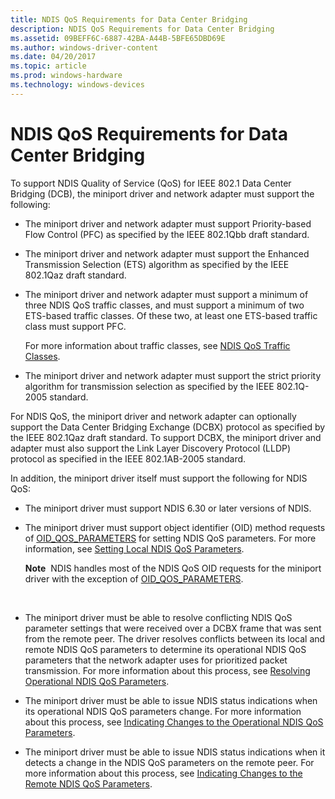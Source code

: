 ```yaml
---
title: NDIS QoS Requirements for Data Center Bridging
description: NDIS QoS Requirements for Data Center Bridging
ms.assetid: 09BEFF6C-6887-42BA-A44B-5BFE65DBD69E
ms.author: windows-driver-content
ms.date: 04/20/2017
ms.topic: article
ms.prod: windows-hardware
ms.technology: windows-devices
---
```


# NDIS QoS Requirements for Data Center Bridging


To support NDIS Quality of Service (QoS) for IEEE 802.1 Data Center Bridging (DCB), the miniport driver and network adapter must support the following:

-   The miniport driver and network adapter must support Priority-based Flow Control (PFC) as specified by the IEEE 802.1Qbb draft standard.

-   The miniport driver and network adapter must support the Enhanced Transmission Selection (ETS) algorithm as specified by the IEEE 802.1Qaz draft standard.

-   The miniport driver and network adapter must support a minimum of three NDIS QoS traffic classes, and must support a minimum of two ETS-based traffic classes. Of these two, at least one ETS-based traffic class must support PFC.

    For more information about traffic classes, see [NDIS QoS Traffic Classes](ndis-qos-traffic-classes.md).

-   The miniport driver and network adapter must support the strict priority algorithm for transmission selection as specified by the IEEE 802.1Q-2005 standard.

For NDIS QoS, the miniport driver and network adapter can optionally support the Data Center Bridging Exchange (DCBX) protocol as specified by the IEEE 802.1Qaz draft standard. To support DCBX, the miniport driver and adapter must also support the Link Layer Discovery Protocol (LLDP) protocol as specified in the IEEE 802.1AB-2005 standard.

In addition, the miniport driver itself must support the following for NDIS QoS:

-   The miniport driver must support NDIS 6.30 or later versions of NDIS.

-   The miniport driver must support object identifier (OID) method requests of [OID\_QOS\_PARAMETERS](https://msdn.microsoft.com/library/windows/hardware/hh451835) for setting NDIS QoS parameters. For more information, see [Setting Local NDIS QoS Parameters](setting-local-ndis-qos-parameters.md).

    **Note**  NDIS handles most of the NDIS QoS OID requests for the miniport driver with the exception of [OID\_QOS\_PARAMETERS](https://msdn.microsoft.com/library/windows/hardware/hh451835).

     

-   The miniport driver must be able to resolve conflicting NDIS QoS parameter settings that were received over a DCBX frame that was sent from the remote peer. The driver resolves conflicts between its local and remote NDIS QoS parameters to determine its operational NDIS QoS parameters that the network adapter uses for prioritized packet transmission. For more information about this process, see [Resolving Operational NDIS QoS Parameters](resolving-operational-ndis-qos-parameters.md).

-   The miniport driver must be able to issue NDIS status indications when its operational NDIS QoS parameters change. For more information about this process, see [Indicating Changes to the Operational NDIS QoS Parameters](indicating-changes-to-the-operational-ndis-qos-parameters.md).

-   The miniport driver must be able to issue NDIS status indications when it detects a change in the NDIS QoS parameters on the remote peer. For more information about this process, see [Indicating Changes to the Remote NDIS QoS Parameters](indicating-changes-to-the-remote-ndis-qos-parameters.md).

 

 





